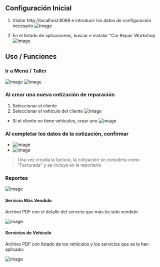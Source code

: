 ## Configuración Inicial

1. Visitar http://localhost:8069 e introducir los datos de configuración necesario
  ![image](https://user-images.githubusercontent.com/12959163/145413082-7dce7f90-ee7b-4597-b14a-7cee369d135a.png)

1. En el listado de aplicaciones, buscar e instalar "Car Repair Workshop
  ![image](https://user-images.githubusercontent.com/12959163/145413493-a465c1e9-470a-4b9e-b43d-4eebfbb4d4fa.png)

## Uso / Funciones

### Ir a Menú / Taller

![image](https://user-images.githubusercontent.com/12959163/145416469-ce1035ce-725e-455c-ab98-687f17cb8e43.png)
![image](https://user-images.githubusercontent.com/12959163/145416606-f169aaf9-3c82-4742-9157-45c6a9d2944a.png)

### Al crear una nueva cotización de reparación
1. Seleccionar el cliente
1. Seleccionar el vehículo del cliente
![image](https://user-images.githubusercontent.com/12959163/145414666-0334fd79-2a9d-41b8-a797-bd7f793032da.png)
- Si el cliente no tiene vehículos, crear uno
  ![image](https://user-images.githubusercontent.com/12959163/145415154-5dfabe35-8f14-4575-81d4-df8b99c32f1e.png)

### Al completar los datos de la cotización, confirmar
- ![image](https://user-images.githubusercontent.com/12959163/145415465-931cf24d-3e5b-4994-92c5-4b1bfe393976.png)
- ![image](https://user-images.githubusercontent.com/12959163/145416091-eb9dc871-1410-42f1-9d29-22c862fa66cd.png)
> Una vez creada la factura, la cotización se considera como "Facturada" y se incluye en la reportería
  
### Reportes

![image](https://user-images.githubusercontent.com/12959163/145416862-338e6068-f6fe-4323-a2d3-5b63847c61b2.png)

#### Servicio Más Vendido

Archivo PDF con el detalle del servicio que más ha sido vendido:

![image](https://user-images.githubusercontent.com/12959163/145417236-ecc0cd95-0a1c-4834-a7d6-07995a2aa61d.png)


#### Servicios de Vehículo

Archivo PDF con listado de los vehículos y los servicios que se le han aplicado:

![image](https://user-images.githubusercontent.com/12959163/145417469-1e5b0dc3-7ffc-44cd-9177-57925eeda036.png)
